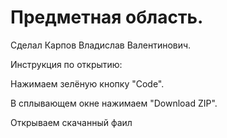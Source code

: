 # Предметная область.

Сделал Карпов Владислав Валентинович.

Инструкция по открытию:

Нажимаем зелёную кнопку "Code".

В сплывающем окне нажимаем "Download ZIP".

Открываем скачанный фаил
